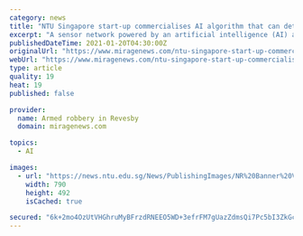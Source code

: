 ```yaml
---
category: news
title: "NTU Singapore start-up commercialises AI algorithm that can detect leaks instantly in gas pipeline networks"
excerpt: "A sensor network powered by an artificial intelligence (AI) algorithm developed by scientists from Nanyang Technological University, Singapore"
publishedDateTime: 2021-01-20T04:30:00Z
originalUrl: "https://www.miragenews.com/ntu-singapore-start-up-commercialises-ai-algorithm-that-can-detect-leaks-instantly-in-gas-pipeline-networks/"
webUrl: "https://www.miragenews.com/ntu-singapore-start-up-commercialises-ai-algorithm-that-can-detect-leaks-instantly-in-gas-pipeline-networks/"
type: article
quality: 19
heat: 19
published: false

provider:
  name: Armed robbery in Revesby
  domain: miragenews.com

topics:
  - AI

images:
  - url: "https://news.ntu.edu.sg/News/PublishingImages/NR%20Banner%20Vigti.jpg"
    width: 790
    height: 492
    isCached: true

secured: "6k+2mo4OzUtVHGhruMyBFrzdRNEEO5WD+3efrFM7gUazZdmsQi7Pc5bI3ZkGcDabbTLHLSPAZwsTwIRy+xdD/CGli3vPAVsy5v6aKdV9QiC6gq/16vOOZ2kGvUOKtq6BGSoNkLR8rXIZ/sz7ndUHxJIHxPkYtaPL5QSXRsPTko4qvOAMIrW58ps9Apl9We1bRwdv9Eqsq7OR8uWX9tLsOGqezip+Hwfer2OBuSiWVWk3yhn5ynJYjAEIjdcGVyHEOh+E4bNT9D19fZhSVNEFzSlk/zs5ZOk5OQsr1GrZN6Rp0OwnIe6oKZxVVJkxXwGwdfBeexF/36mdd5PMv8rq2hhC8ihPdKHhEUnbX4KtvBE=;+BgrxsJrakyFR9swQ0hT0Q=="
---
```


